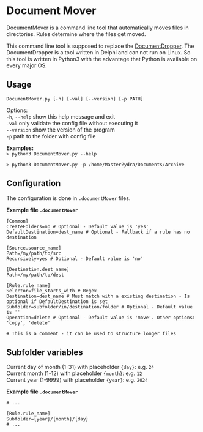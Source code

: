 # Document Mover
DocumentMover is a command line tool that automatically moves files in directories. Rules determine where the files get moved.

This command line tool is supposed to replace the [DocumentDropper](https://github.com/MasterZydra/DocumentDropper). The DocumentDropper is a tool written in Delphi and can not run on Linux. So this tool is written in Python3 with the advantage that Python is available on every major OS.

## Usage
`DocumentMover.py [-h] [-val] [--version] [-p PATH]`

Options:  
`-h`, `--help` show this help message and exit  
`-val` only validate the config file without executing it  
`--version` show the version of the program  
`-p` path to the folder with config file

**Examples:**  
`> python3 DocumentMover.py --help`

`> python3 DocumentMover.py -p /home/MasterZydra/Documents/Archive`

## Configuration
The configuration is done in `.documentMover` files.

**Example file `.documentMover`**
```EditorConfig
[Common]
CreateFolders=no # Optional - Default value is 'yes'
DefaultDestination=dest_name # Optional - Fallback if a rule has no destination

[Source.source_name]
Path=/my/path/to/src
Recursively=yes # Optional - Default value is 'no'

[Destination.dest_name]
Path=/my/path/to/dest

[Rule.rule_name]
Selector=file_starts_with # Regex
Destination=dest_name # Must match with a existing destination - Is optional if DefaultDestination is set
Subfolder=subfolder/in/destination/folder # Optional - Default value is ''
Operation=delete # Optional - Default value is 'move'. Other options: 'copy', 'delete'

# This is a comment - it can be used to structure longer files
```

## Subfolder variables

Current day of month (1-31) with placeholder `{day}`: e.g. `24`  
Current month (1-12) with placeholder `{month}`: e.g. `12`  
Current year (1-9999) with placeholder `{year}`: e.g. `2024`

**Example file `.documentMover`**
```EditorConfig
# ...

[Rule.rule_name]
Subfolder={year}/{month}/{day}
# ...
```
